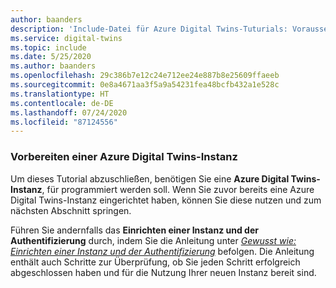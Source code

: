```yaml
---
author: baanders
description: 'Include-Datei für Azure Digital Twins-Tuturials: Voraussetzung zum Einrichten einer Instanz'
ms.service: digital-twins
ms.topic: include
ms.date: 5/25/2020
ms.author: baanders
ms.openlocfilehash: 29c386b7e12c24e712ee24e887b8e25609ffaeeb
ms.sourcegitcommit: 0e8a4671aa3f5a9a54231fea48bcfb432a1e528c
ms.translationtype: HT
ms.contentlocale: de-DE
ms.lasthandoff: 07/24/2020
ms.locfileid: "87124556"
---
```

### <a name="prepare-an-azure-digital-twins-instance"></a>Vorbereiten einer Azure Digital Twins-Instanz

Um dieses Tutorial abzuschließen, benötigen Sie eine **Azure Digital Twins-Instanz**, für programmiert werden soll. Wenn Sie zuvor bereits eine Azure Digital Twins-Instanz eingerichtet haben, können Sie diese nutzen und zum nächsten Abschnitt springen.

Führen Sie andernfalls das **Einrichten einer Instanz und der Authentifizierung** durch, indem Sie die Anleitung unter [*Gewusst wie: Einrichten einer Instanz und der Authentifizierung*](../articles/digital-twins/how-to-set-up-instance-scripted.md) befolgen. Die Anleitung enthält auch Schritte zur Überprüfung, ob Sie jeden Schritt erfolgreich abgeschlossen haben und für die Nutzung Ihrer neuen Instanz bereit sind.
